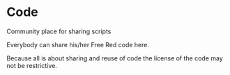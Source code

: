 # Code
Community place for sharing scripts

Everybody can share his/her Free Red code here.

Because all is about sharing and reuse of code the license of the code may not be restrictive.

